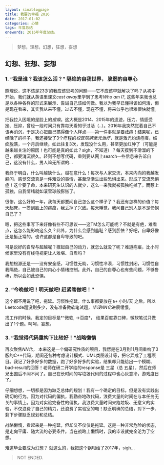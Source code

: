 ```yaml
---
layout: sinablogpage
title: 我要的幸福 2016
date: 2017-01-02
categories: 心情 
tags: 年度总结
onewords: 2016年年度总结。
---
```

> 梦想，理想，幻想，狂想，妄想


## 幻想、狂想、妄想

### 1. “我是谁？我该怎么活？” 隔绝的自我世界， 脆弱的自尊心

照理说，这不该是23岁的我应该思考的问题——它不应该早就解决了吗？从初中开始，我们就从英语里课文*cast away*里学到了思考*Who am I?*, 这些年来我也总是以各种各样的形式来展示、告诫自己该如何做。我以为我早已懂得该如何活，但是现在看来，其实我从来不懂，过去不懂，现在不懂，将来似乎也很难很快就懂。

把我拉入困境的是脸上的*痘痕*。这大概是2014、2015年的遗迹，压力、情感受挫、压抑，曾经一段时间只有靠每天看知乎过活（..）。2016年我突然觉着自己不该再消沉，于是决心把自己搞得像个人样点——第一件事就是要祛痘！结果呢，已经晚了的样子，我还接受了3个疗程的*校医院牌激光治疗*，就是激光灼烧痘痕，结痂脱落，一个月后继续。如此往复3次，发现没什么用，甚至更加红肿了（可能是越来越关注的原因！也可能是真的如此？sigh，不知道）？每天摸到不滑溜的下巴，都要消沉很久。轻则不想写代码，重则要从网上search一些信息来告诉自己，这没有什么，男人嘛无所谓的...

我终于明白，什么叫越缺什么，越在意什么！每次与人家交流，本来内向的我越发躲闪，感觉交流真是一件难受的事情，甚至渐渐生出些恐惧出来。形成了交流恐惧症！这个要了命，本来研究生认识的人就少，这么一来我就被孤独吃掉了。而惹上孤独，自我情绪就如滚雪球般膨胀了。

很惨，这么好的一年，我每天都要问自己怎么这个样子了？我还有怎样的价值？每天起床，一摸到脸上的痘痕，我丢掉了兴致。每天睡觉，我问自己别人是不是怜悯自己了？

嗯，把这些事写下来好像有些不可思议——这TM怎么可能呢？不就是有疤，难看点，这怎么能影响这么久？此外，为什么会感到羞耻？感到胆怯？好吧，自卑好像还是挺正常的。也许这都是自卑导致的吧。

可是说好的自卑与超越呢？撑起自己的动力，就怎么就没了呢？难道疤痕，比小时候家里没有有线电视更让人难堪、自卑吗？

我想根源还是——没有安全感，习惯性无助，习惯性冷漠，习惯性封闭，习惯性自我隔绝，自己被自己的内心小情绪控制。此外，自己的自尊心也有些问题，不够鲁棒，所以会如此恐惧。


### 2. “今晚做吧！明天做吧! 赶紧瞎做吧！”

这个都不用说了吧，拖延。习惯性拖延，什么事都要放在 `N+` 小时/天 之后。所以Leetcode题没刷多少，没有准备微软笔试题，*毕设NN化*进展缓慢。

找工作的时候，我定的目标是*^微软, ->百度*， 结果百度靠口碑，微软笔试只做出了1个题。呵呵，妄想。

### 3. “我觉得代码重构下比较好！”战略懒惰


再次聚焦*NN化*， 本来这是一个偏研究性质的项目，我愣是在3月到11月间重构了3版的C++代码，期间还各种考虑设计模式、UML类图设计等，把它弄成了工程项目。我记了好多好多的数据，跑了好多好多的实验，结果却只能给出一个模糊、bad-result的回答！老师在研二开学给的response是 三星（总 五星），然后在师兄出国后不闻不问了。自己在长时间的写垃圾代码的过程中也心灰意冷，游戏度日了。

仔细想想，一切都是因为缺乏总体的规划！我有一个确定的目标，但是没有实践出确切的行为。因为对代码的偏执，我勤奋地改代码，浪费大量的时间在与本任务无关的事情上。因为对实验完备性的偏执，我浪费大量时间来跑垃圾、无意义的实验，不仅浪费了自己的精力，还浪费了实验室的电！缺乏明确的总结，对下一步、剩下步骤缺乏规划和总结。

战略懒惰，看起来是一种拖延，但却又不仅仅是拖延。这是一种非常危险的状态，是走向平庸、随大流的必要条件。当在战略上懒惰时，我的毕设就完全沦为了空想。

难道毕业要成为幻想？ 就这么的，我把这个锅甩给了2017年，sigh...

> NOT ENDED.